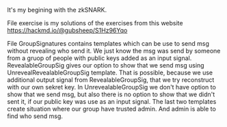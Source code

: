 It's my begining with the zkSNARK.

File exercise is my solutions of the exercises from this website
https://hackmd.io/@gubsheep/S1Hz96Yqo

File GroupSignatures contains templates which can be use to send msg without revealing who send it. We just know the msg was send by someone from a gruop of people with public keys added as an input signal. RevealableGroupSig gives our option to show that we send msg using UnrevealRevealableGroupSig template. That is possible, because we use additional output signal from RevealableGroupSig, that we try reconstruct with our own sekret key. In UnrevealableGroupSig we don't have option to show that we send msg, but also there is no option to show that we didn't sent it, if our public key was use as an input signal. The last two templates create situation where our group have trusted admin. And admin is able to find who send msg.  


